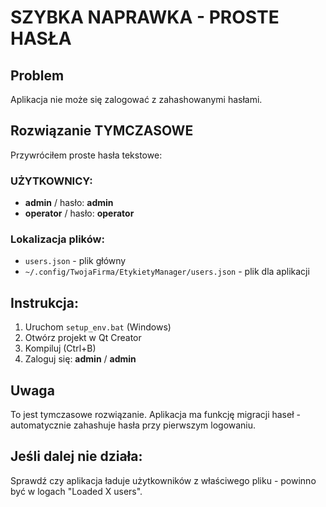 # SZYBKA NAPRAWKA - PROSTE HASŁA

## Problem
Aplikacja nie może się zalogować z zahashowanymi hasłami.

## Rozwiązanie TYMCZASOWE
Przywróciłem proste hasła tekstowe:

### UŻYTKOWNICY:
- **admin** / hasło: **admin**
- **operator** / hasło: **operator**

### Lokalizacja plików:
- `users.json` - plik główny
- `~/.config/TwojaFirma/EtykietyManager/users.json` - plik dla aplikacji

## Instrukcja:
1. Uruchom `setup_env.bat` (Windows)
2. Otwórz projekt w Qt Creator
3. Kompiluj (Ctrl+B)
4. Zaloguj się: **admin** / **admin**

## Uwaga
To jest tymczasowe rozwiązanie. Aplikacja ma funkcję migracji haseł - automatycznie zahashuje hasła przy pierwszym logowaniu.

## Jeśli dalej nie działa:
Sprawdź czy aplikacja ładuje użytkowników z właściwego pliku - powinno być w logach "Loaded X users".
